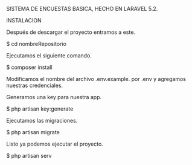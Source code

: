 SISTEMA DE ENCUESTAS BASICA, HECHO EN LARAVEL 5.2.

INSTALACION

Después de descargar el proyecto entramos a este.

$ cd nombreRepositorio

Ejecutamos el siguiente comando.

$ composer install

Modificamos el nombre del archivo .env.example. por .env y agregamos nuestras credenciales.

Generamos una key para nuestra app.

 $ php artisan key:generate

Ejecutamos las migraciones.

 $ php artisan migrate

Listo ya podemos ejecutar el proyecto.

$ php artisan serv